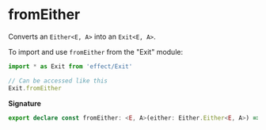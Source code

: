# fromEither

Converts an `Either<E, A>` into an `Exit<E, A>`.

To import and use `fromEither` from the "Exit" module:

```ts
import * as Exit from 'effect/Exit'

// Can be accessed like this
Exit.fromEither
```

**Signature**

```ts
export declare const fromEither: <E, A>(either: Either.Either<E, A>) => Exit<E, A>
```
